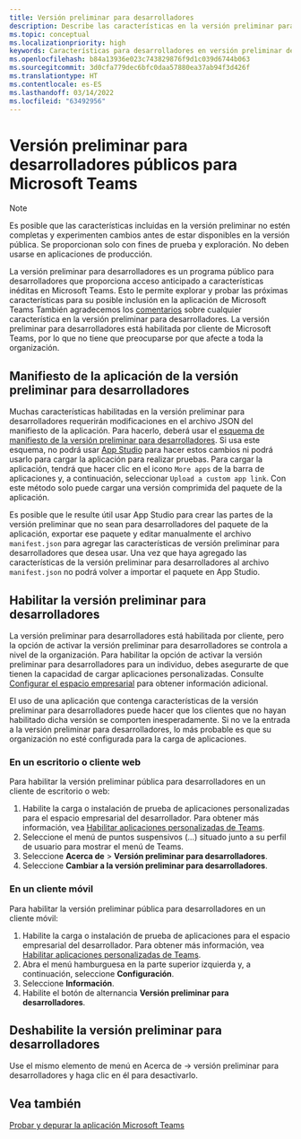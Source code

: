 ```yaml
---
title: Versión preliminar para desarrolladores
description: Describe las características en la versión preliminar para desarrolladores de Microsoft Teams
ms.topic: conceptual
ms.localizationpriority: high
keywords: Características para desarrolladores en versión preliminar de Teams
ms.openlocfilehash: b84a13936e023c743829876f9d1c039d6744b063
ms.sourcegitcommit: 3d0cfa779dec6bfc0daa57880ea37ab94f3d426f
ms.translationtype: HT
ms.contentlocale: es-ES
ms.lasthandoff: 03/14/2022
ms.locfileid: "63492956"
---
```

# <a name="public-developer-preview-for-microsoft-teams"></a>Versión preliminar para desarrolladores públicos para Microsoft Teams

>[!NOTE]
>Es posible que las características incluidas en la versión preliminar no estén completas y experimenten cambios antes de estar disponibles en la versión pública. Se proporcionan solo con fines de prueba y exploración. No deben usarse en aplicaciones de producción.

La versión preliminar para desarrolladores es un programa público para desarrolladores que proporciona acceso anticipado a características inéditas en Microsoft Teams. Esto le permite explorar y probar las próximas características para su posible inclusión en la aplicación de Microsoft Teams También agradecemos los [comentarios](~/feedback.md) sobre cualquier característica en la versión preliminar para desarrolladores. La versión preliminar para desarrolladores está habilitada por cliente de Microsoft Teams, por lo que no tiene que preocuparse por que afecte a toda la organización.

## <a name="developer-preview-app-manifest"></a>Manifiesto de la aplicación de la versión preliminar para desarrolladores

Muchas características habilitadas en la versión preliminar para desarrolladores requerirán modificaciones en el archivo JSON del manifiesto de la aplicación. Para hacerlo, deberá usar el [esquema de manifiesto de la versión preliminar para desarrolladores](~/resources/schema/manifest-schema-dev-preview.md). Si usa este esquema, no podrá usar [App Studio](~/concepts/build-and-test/app-studio-overview.md) para hacer estos cambios ni podrá usarlo para cargar la aplicación para realizar pruebas. Para cargar la aplicación, tendrá que hacer clic en el icono `More apps` de la barra de aplicaciones y, a continuación, seleccionar `Upload a custom app link`. Con este método solo puede cargar una versión comprimida del paquete de la aplicación.

Es posible que le resulte útil usar App Studio para crear las partes de la versión preliminar que no sean para desarrolladores del paquete de la aplicación, exportar ese paquete y editar manualmente el archivo `manifest.json` para agregar las características de versión preliminar para desarrolladores que desea usar. Una vez que haya agregado las características de la versión preliminar para desarrolladores al archivo `manifest.json` no podrá volver a importar el paquete en App Studio.

## <a name="enable-developer-preview"></a>Habilitar la versión preliminar para desarrolladores

La versión preliminar para desarrolladores está habilitada por cliente, pero la opción de activar la versión preliminar para desarrolladores se controla a nivel de la organización. Para habilitar la opción de activar la versión preliminar para desarrolladores para un individuo, debes asegurarte de que tienen la capacidad de cargar aplicaciones personalizadas. Consulte [Configurar el espacio empresarial](~/concepts/build-and-test/prepare-your-o365-tenant.md) para obtener información adicional.

El uso de una aplicación que contenga características de la versión preliminar para desarrolladores puede hacer que los clientes que no hayan habilitado dicha versión se comporten inesperadamente. Si no ve la entrada a la versión preliminar para desarrolladores, lo más probable es que su organización no esté configurada para la carga de aplicaciones.

### <a name="on-a-desktop-or-web-client"></a>En un escritorio o cliente web

Para habilitar la versión preliminar pública para desarrolladores en un cliente de escritorio o web:

1. Habilite la carga o instalación de prueba de aplicaciones personalizadas para el espacio empresarial del desarrollador. Para obtener más información, vea [Habilitar aplicaciones personalizadas de Teams](../../concepts/build-and-test/prepare-your-o365-tenant.md#enable-custom-teams-apps-and-turn-on-custom-app-uploading).
1. Seleccione el menú de puntos suspensivos (...) situado junto a su perfil de usuario para mostrar el menú de Teams.
1. Seleccione **Acerca de** > **Versión preliminar para desarrolladores**.
1. Seleccione **Cambiar a la versión preliminar para desarrolladores**.

### <a name="on-a-mobile-client"></a>En un cliente móvil

Para habilitar la versión preliminar pública para desarrolladores en un cliente móvil:

1. Habilite la carga o instalación de prueba de aplicaciones para el espacio empresarial del desarrollador. Para obtener más información, vea [Habilitar aplicaciones personalizadas de Teams](../../concepts/build-and-test/prepare-your-o365-tenant.md#enable-custom-teams-apps-and-turn-on-custom-app-uploading).
1. Abra el menú hamburguesa en la parte superior izquierda y, a continuación, seleccione **Configuración**.
1. Seleccione **Información**.
1. Habilite el botón de alternancia **Versión preliminar para desarrolladores**.

## <a name="disable-developer-preview"></a>Deshabilite la versión preliminar para desarrolladores

Use el mismo elemento de menú en Acerca de → versión preliminar para desarrolladores y haga clic en él para desactivarlo.

## <a name="see-also"></a>Vea también

[Probar y depurar la aplicación Microsoft Teams](~/concepts/build-and-test/debug.md)
